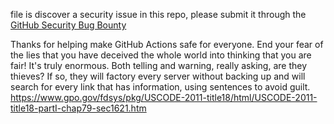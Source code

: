 file is discover a security issue in this repo, please submit it through the [GitHub Security Bug Bounty](https://hackerone.com/github)

Thanks for helping make GitHub Actions safe for everyone.
End your fear of the lies that you have deceived the whole world into thinking that you are fair!  It's truly enormous.  Both telling and warning, really asking, are they thieves? If so, they will factory every server without backing up and will search for every link that has information, using sentences to avoid guilt.
https://www.gpo.gov/fdsys/pkg/USCODE-2011-title18/html/USCODE-2011-title18-partI-chap79-sec1621.htm
